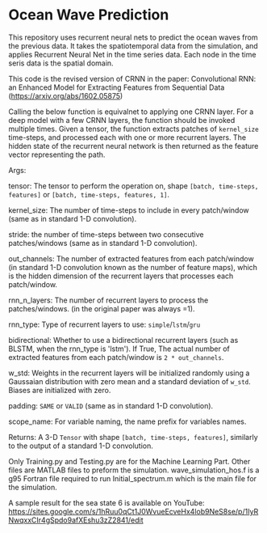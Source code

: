 # Ocean Wave Prediction
This repository uses recurrent neural nets to predict the ocean waves from the previous data. It takes the spatiotemporal data from the simulation, and applies Recurrent Neural Net in the time series data. Each node in the time seris data is the spatial domain.


This code is the revised version of CRNN in the paper:
Convolutional RNN: an Enhanced Model for Extracting Features from Sequential Data (https://arxiv.org/abs/1602.05875)

Calling the below function is equivalnet to applying one CRNN layer. For a deep model with a few
CRNN layers, the function should be invoked multiple times. 
Given a tensor, the function extracts patches of `kernel_size` time-steps, and processed each 
with one or more recurrent layers. The hidden state of the recurrent neural network is then 
returned as the feature vector representing the path. 

Args:

  tensor: The tensor to perform the operation on, shape `[batch, time-steps, features]`
          or `[batch, time-steps, features, 1]`.
          
  kernel_size: The number of time-steps to include in every patch/window (same as in standard 1-D convolution).
  
  stride: the number of time-steps between two consecutive patches/windows (same as in standard 1-D convolution).
  
  out_channels: The number of extracted features from each patch/window (in standard 1-D convolution 
                known as the number of feature maps), which is the hidden dimension of the recurrent 
                layers that processes each patch/window.
                
  rnn_n_layers: The number of recurrent layers to process the patches/windows. 
    (in the original paper was always =1). 
    
  rnn_type: Type of recurrent layers to use: `simple`/`lstm`/`gru`
  
  bidirectional: Whether to use a bidirectional recurrent layers (such as BLSTM, when the rnn_type is 'lstm'). 
                 If True, The actual number of extracted features from each patch/window is `2 * out_channels`.
                 
  w_std: Weights in the recurrent layers will be initialized randomly using a Gaussaian distribution with
         zero mean and a standard deviation of `w_std`. Biases are initialized with zero. 
         
  padding: `SAME` or `VALID` (same as in standard 1-D convolution).
  
  scope_name: For variable naming, the name prefix for variables names.  
  
Returns:
A 3-D `Tensor` with shape `[batch, time-steps, features]`, similarly to the output of a standard 1-D convolution. 

Only Training.py and Testing.py are for the Machine Learning Part. Other files are MATLAB files to preform the simulation. wave_simulation_hos.f is a g95 Fortran file required to run Initial_spectrum.m which is the main file for the simulation. 

A sample result for the sea state 6 is available on YouTube:
https://sites.google.com/s/1hRuu0qCt1J0WvueEcveHx4lob9NeS8se/p/1IyRNwqxxCIr4gSpdo9afXEshu3zZ2841/edit


